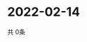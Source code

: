 # 2022-02-14
  共 0条

  <!-- BEGIN -->
  <!-- 最后更新时间Mon Feb 14 2022 11:02:38 GMT+0000 (Coordinated Universal Time) -->
  
  <!-- END -->
  
  